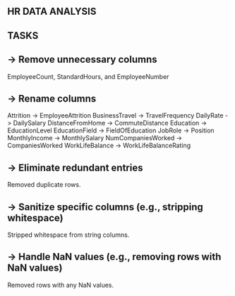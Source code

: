 ## HR DATA ANALYSIS

## TASKS

## -> Remove unnecessary columns
EmployeeCount, StandardHours, and EmployeeNumber

## -> Rename columns
Attrition -> EmployeeAttrition
BusinessTravel -> TravelFrequency
DailyRate -> DailySalary
DistanceFromHome -> CommuteDistance
Education -> EducationLevel
EducationField -> FieldOfEducation
JobRole -> Position
MonthlyIncome -> MonthlySalary
NumCompaniesWorked -> CompaniesWorked
WorkLifeBalance -> WorkLifeBalanceRating

## -> Eliminate redundant entries
Removed duplicate rows.

## -> Sanitize specific columns (e.g., stripping whitespace)
Stripped whitespace from string columns.

## -> Handle NaN values (e.g., removing rows with NaN values)
Removed rows with any NaN values.
